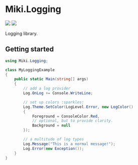 # Miki.Logging
[![](https://img.shields.io/nuget/dt/Miki.Logging.svg?style=for-the-badge)](https://www.nuget.org/packages/Miki.Logging)
[![](https://img.shields.io/discord/259343729586864139.svg?style=for-the-badge&logo=discord)](https://discord.gg/XpG4kwE)

Logging library.

## Getting started
```cs
using Miki.Logging;

class MyLoggingExample 
{
    public static Main(string[] args)
    {
        // add a log provider
        Log.OnLog += Console.WriteLine;

        // set up colors :sparkles: 
        Log.Theme.SetColor(LogLevel.Error, new LogColor()
        {
            Foreground = ConsoleColor.Red,
            // optional, but to provide clarity.
            Background = null
        });

        // a multitude of log types
        Log.Message("This is a normal message!");
        Log.Error(new Exception());
    }
}
```
